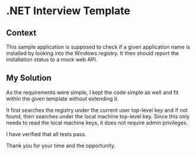 # .NET Interview Template

## Context
This sample application is supposed to check if a given application name is installed by looking into the Windows registry.
It then should report the installation status to a mock web API.

## My Solution
As the requirements were simple, I kept the code simple as well and fit within the given template without extending it.

It first searches the registry under the current user top-level key and if not found, then searches under the local machine top-level key. Since this only needs to read the local machine keys, it does not require admin privileges.

I have verified that all tests pass.

Thank you for your time and the opportunity.


